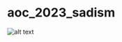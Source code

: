 # aoc_2023_sadism
![alt text]([(https://github.com/cat-milk/Anime-Girls-Holding-Programming-Books/blob/master/C/Kitagawa_Marin_Holding_C_Programming_Language.png?raw=true)https://github.com/cat-milk/Anime-Girls-Holding-Programming-Books/blob/master/C/Kitagawa_Marin_Holding_C_Programming_Language.png?raw=true])
